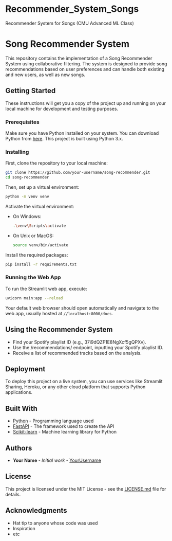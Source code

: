# Recommender_System_Songs
Recommender System for Songs (CMU Advanced ML Class)

# Song Recommender System

This repository contains the implementation of a Song Recommender System using collaborative filtering. The system is designed to provide song recommendations based on user preferences and can handle both existing and new users, as well as new songs.

## Getting Started

These instructions will get you a copy of the project up and running on your local machine for development and testing purposes.

### Prerequisites

Make sure you have Python installed on your system. You can download Python from [here](https://www.python.org/downloads/). This project is built using Python 3.x.

### Installing

First, clone the repository to your local machine:

```bash
git clone https://github.com/your-username/song-recommender.git
cd song-recommender
```

Then, set up a virtual environment:

```bash
python -m venv venv
```

Activate the virtual environment:

- On Windows:
  ```bash
  .\venv\Scripts\activate
  ```
- On Unix or MacOS:
  ```bash
  source venv/bin/activate
  ```

Install the required packages:

```bash
pip install -r requirements.txt
```

### Running the Web App

To run the Streamlit web app, execute:

```bash
uvicorn main:app --reload   
```

Your default web browser should open automatically and navigate to the web app, usually hosted at `//localhost:8000/docs`.

## Using the Recommender System

- Find your Spotify playlist ID (e.g., 37i9dQZF1E8NgXcf5gQPXv).
- Use the /recommendations/ endpoint, inputting your Spotify playlist ID.
- Receive a list of recommended tracks based on the analysis.

## Deployment

To deploy this project on a live system, you can use services like Streamlit Sharing, Heroku, or any other cloud platform that supports Python applications.

## Built With

- [Python](https://www.python.org/) - Programming language used
- [FastAPI](https://fastapi.tiangolo.com/) - The framework used to create the API
- [Scikit-learn](https://scikit-learn.org/stable/) - Machine learning library for Python

## Authors

- **Your Name** - *Initial work* - [YourUsername](https://github.com/your-username)

## License

This project is licensed under the MIT License - see the [LICENSE.md](LICENSE.md) file for details.

## Acknowledgments

- Hat tip to anyone whose code was used
- Inspiration
- etc
```
